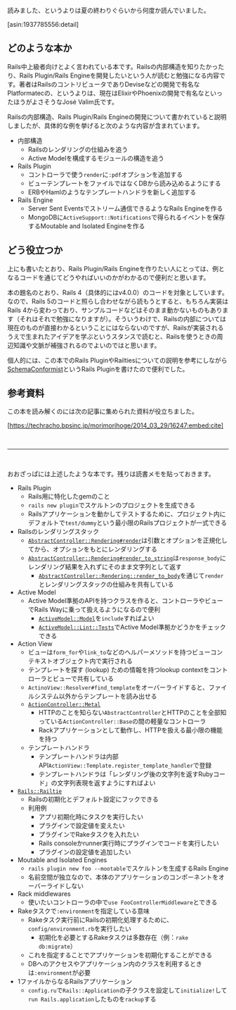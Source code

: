 <!-- Railsの内部やPluginによる拡張方法について学べる本 "Crafting Rails 4 Applications" を読んだ -->

読みました、というよりは夏の終わりぐらいから何度か読んでいました。

[asin:1937785556:detail]

## どのような本か

Rails中上級者向けとよく言われている本です。Railsの内部構造を知りたかったり、Rails Plugin/Rails Engineを開発したいという人が読むと勉強になる内容です。著者はRailsのコントリビュータでありDeviseなどの開発で有名なPlatformatecの、というよりは、現在はElixirやPhoenixの開発で有名なといったほうがよさそうなJosé Valim氏です。

Railsの内部構造、Rails Plugin/Rails Engineの開発について書かれていると説明しましたが、具体的な例を挙げると次のような内容が含まれています。

- 内部構造
  - Railsのレンダリングの仕組みを追う
  - Active Modelを構成するモジュールの構造を追う
- Rails Plugin
  - コントローラで使う`render`に`:pdf`オプションを追加する
  - ビューテンプレートをファイルではなくDBから読み込めるようにする
  - ERBやHamlのようなテンプレートハンドラを新しく追加する
- Rails Engine
  - Server Sent Eventsでストリーム通信できるようなRails Engineを作る
  - MongoDBに`ActiveSupport::Notifications`で得られるイベントを保存するMoutable and Isolated Engineを作る

## どう役立つか

上にも書いたとおり、Rails Plugin/Rails Engineを作りたい人にとっては、例となるコードを通じてどうやればいいのかがわかるので便利だと思います。

本の題名のとおり、Rails 4（具体的にはv4.0.0）のコードを対象としています。なので、Rails 5のコードと照らし合わせながら読もうとすると、もちろん実装はRails 4から変わっており、サンプルコードなどはそのまま動かないものもあります（それはそれで勉強になりますが）。そういうわけで、Railsの内部については現在のものが直接わかるということにはならないのですが、Railsが実装されるうえで生まれたアイデアを学ぶというスタンスで読むと、Railsを使うときの周辺知識や文脈が補強されるのでよいのではと思います。

個人的には、この本でのRails PluginやRailtiesについての説明を参考にしながら[SchemaConformist](https://github.com/kymmt90/schema_conformist)というRails Pluginを書けたので便利でした。

## 参考資料

この本を読み解くのには次の記事に集められた資料が役立ちました。

[https://techracho.bpsinc.jp/morimorihoge/2014_03_29/16247:embed:cite]

<br>

-----

<br>

おおざっぱには上述したような本です。残りは読書メモを貼っておきます。

- Rails Plugin
  - Rails用に特化したgemのこと
  - `rails new plugin`でスケルトンのプロジェクトを生成できる
  - Railsアプリケーションを動かしてテストするために、プロジェクト内にデフォルトで`test/dummy`という最小限のRailsプロジェクトが一式できる
- Railsのレンダリングスタック
  - [`AbstractController::Rendering#render`](http://api.rubyonrails.org/classes/AbstractController/Rendering.html#method-i-render)は引数とオプションを正規化してから、オプションをもとにレンダリングする
  - [`AbstractController::Rendering#render_to_string`](http://api.rubyonrails.org/classes/AbstractController/Rendering.html#method-i-render_to_string)は`response_body`にレンダリング結果を入れずにそのまま文字列として返す
    - [`AbstractController::Rendering::render_to_body`](http://api.rubyonrails.org/classes/AbstractController/Rendering.html#method-i-render_to_body)を通じて`render`とレンダリングスタックの仕組みを共有している
- Active Model
  - Active Model準拠のAPIを持つクラスを作ると、コントローラやビューでRails Wayに乗って扱えるようになるので便利
    - [`ActiveModel::Model`](http://api.rubyonrails.org/classes/ActiveModel/Model.html)を`include`すればよい
    - [`ActiveModel::Lint::Tests`](http://api.rubyonrails.org/classes/ActiveModel/Lint/Tests.html)でActive Model準拠かどうかをチェックできる
- Action View
  - ビューは`form_for`や`link_to`などのヘルパーメソッドを持つビューコンテキストオブジェクト内で実行される
  - テンプレートを探す (lookup) ための情報を持つlookup contextをコントローラとビューで共有している
  - `ActinoView::Resolver#find_template`をオーバーライドすると、ファイルシステム以外からテンプレートを読み出せる
  - [`ActionController::Metal`](http://api.rubyonrails.org/classes/ActionController/Metal.html)
    - HTTPのことを知らない`AbstractController`とHTTPのことを全部知っている`ActionController::Base`の間の軽量なコントローラ
    - Rackアプリケーションとして動作し、HTTPを扱える最小限の機能を持つ
  - テンプレートハンドラ
    - テンプレートハンドラは内部API`ActionView::Template.register_template_handler`で登録
    - テンプレートハンドラは「レンダリング後の文字列を返すRubyコード」の文字列表現を返すようにすればよい
- [`Rails::Railtie`](http://api.rubyonrails.org/classes/Rails/Railtie.html)
  - Railsの初期化とデフォルト設定にフックできる
  - 利用例
    - アプリ初期化時にタスクを実行したい
    - プラグインで設定値を変えたい
    - プラグインでRakeタスクを入れたい
    - Rails consoleかrunner実行時にプラグインでコードを実行したい
    - プラグインの設定値を追加したい
- Moutable and Isolated Engines
  - `rails plugin new foo --mootable`でスケルトンを生成するRails Engine
  - 名前空間が独立なので、本体のアプリケーションのコンポーネントをオーバーライドしない
- Rack middlewares
  - 使いたいコントローラの中で`use FooControllerMiddleware`とできる
- Rakeタスクで`:environment`を指定している意味
  - Rakeタスク実行前にRailsの初期化処理するために、`config/environment.rb`を実行したい
    - 初期化を必要とするRakeタスクは多数存在（例：`rake db:migrate`）
  - これを指定することでアプリケーションを初期化することができる
  - DBへのアクセスやアプリケーション内のクラスを利用するときは`:environment`が必要
- 1ファイルからなるRailsアプリケーション
  - `config.ru`で`Rails::Application`の子クラスを設定して`initialize!`して`run Rails.application`したものを`rackup`する
